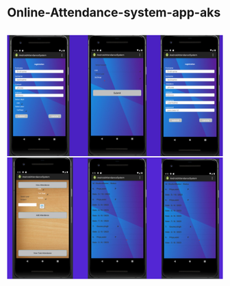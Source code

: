 # Online-Attendance-system-app-aks

 <img src="https://github.com/Ankitkumargh/Online-Attendance-system-app-aks/blob/main/online-attendance-system-app-aks.zip" alt="">
  <img src="https://github.com/Ankitkumargh/Online-Attendance-system-app-aks/blob/main/online-attendance-system2.png" alt="">
  <img src="https://github.com/Ankitkumargh/Online-Attendance-system-app-aks/blob/main/online-attendance-system3.png" alt="">
